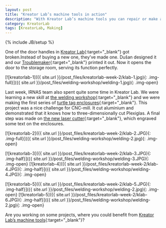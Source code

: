 ```yaml
---
layout: post
title: "Kreator Lab’s machine tools in action"
description: "With Kreator Lab’s machine tools you can repair or make almost anything."
category: KreatorLab
tags: [KreatorLab, Making]
---
```

{% include JB/setup %}


One of the door handles in [Kreator Lab](http://www.kreatorlab.si/){:target="_blank"} got broken.Instead of buying a new one, they’ve made one. Dušan designed it  and our [Troublemaker](http://irnas.eu/services.html){:target="_blank"} printed it out. Now it opens the door to the storage room, serving its function perfectly.

[![kreatorlab-1]({{ site.url }}/post_files/kreatorlab-week-2/klab-1.jpg){: .img-full}]({{ site.url }}/post_files/welding-workshop/welding-1.jpg){: .img-open}

Last week, IRNAS team also spent quite some time in Kreator Lab. We were learning a new skill at [the welding workshop](http://irnas.eu/other%20projects/2016/01/15/welding-workshop/){:target="_blank"} and we were making the first series of [turtle tag enclosures](http://irnas.eu/other%20projects/2016/01/14/turtle-tag-enclosure/){:target="_blank"}. This project was a nice challenge for CNC-mill. It cut aluminium and demonstrated that it knows how to three-dimensionally cut Plexiglas. A final step was made on [the new laser cutter](http://irnas.eu/irnas/2016/01/01/new-machine-in-the-house/){:target="_blank"}, which engraved some text on the enclosures.

[![kreatorlab-2]({{ site.url }}/post_files/kreatorlab-week-2/klab-2.JPG){: .img-full}]({{ site.url }}/post_files/welding-workshop/welding-2.jpg){: .img-open}

[![kreatorlab-3]({{ site.url }}/post_files/kreatorlab-week-2/klab-3.JPG){: .img-half}]({{ site.url }}/post_files/welding-workshop/welding-3.JPG){: .img-open}
[![kreatorlab-4]({{ site.url }}/post_files/kreatorlab-week-2/klab-4.JPG){: .img-half}]({{ site.url }}/post_files/welding-workshop/welding-4.JPG){: .img-open}

[![kreatorlab-5]({{ site.url }}/post_files/kreatorlab-week-2/klab-5.JPG){: .img-half}]({{ site.url }}/post_files/welding-workshop/welding-2.jpg){: .img-open}
[![kreatorlab-5]({{ site.url }}/post_files/kreatorlab-week-2/klab-6.JPG){: .img-half}]({{ site.url }}/post_files/welding-workshop/welding-2.jpg){: .img-open}

Are you working on some projects, where you could benefit from [Kreator Lab’s machine tools](http://www.kreatorlab.si/oprema/){:target="_blank"}?
